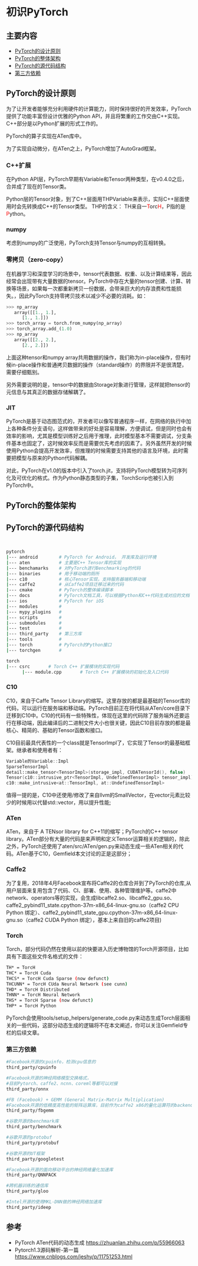 # 初识PyTorch

## 主要内容
- [PyTorch的设计原则](#PyTorch的设计原则)
- [PyTorch的整体架构](#PyTorch的整体架构)
- [PyTorch的源代码结构](#PyTorch的源代码结构)
- [第三方依赖](#第三方依赖)


## PyTorch的设计原则

为了让开发者能够充分利用硬件的计算能力，同时保持很好的开发效率，PyTorch提供了功能丰富但设计优雅的Python API，并且将繁重的工作交由C++实现。C++部分是以Python扩展的形式工作的。

PyTorch的算子实现在ATen库中。

为了实现自动微分，在ATen之上，PyTorch增加了AutoGrad框架。

### C++扩展
在Python API层，PyTorch早期有Variable和Tensor两种类型，在v0.4.0之后，合并成了现在的Tensor类。

Python层的Tensor对象，到了C++层面用THPVariable来表示，实际C++层面使用时会先转换成C++的Tensor类型。
THP的含义： TH来自一<font color=red>T</font>orc<font color=red>H</font>，P指的是<font color=red>P</font>ython。

### numpy
考虑到numpy的广泛使用，PyTorch支持Tensor与numpy的互相转换。

### 零拷贝（zero-copy）

在机器学习和深度学习的场景中，tensor代表数据、权重、以及计算结果等，因此经常会出现带有大量数据的tensor。PyTorch中存在大量的tensor创建、计算、转换等场景，如果每一次都重新拷贝一份数据，会带来巨大的内存浪费和性能损失。，因此PyTorch支持零拷贝技术以减少不必要的消耗。如：
```Python
>>> np_array
   array([[1., 1.],
      [1., 1.]])
>>> torch_array = torch.from_numpy(np_array)
>>> torch_array.add_(1.0)
>>> np_array
   array([[2., 2.],
      [2., 2.]])
```
上面这种tensor和numpy array共用数据的操作，我们称为in-place操作，但有时候in-place操作和普通拷贝数据的操作（standard操作）的界限并不是很清楚，需要仔细甄别。

另外需要说明的是，tensor中的数据由Storage对象进行管理，这样就把tensor的元信息与其真正的数据存储解耦了。

### JIT
PyTorch是基于动态图范式的，开发者可以像写普通程序一样，在网络的执行中加上各种条件分支语句，这样做带来的好处是容易理解，方便调试，但是同时也会有效率的影响，尤其是模型训练好之后用于推理，此时模型基本不需要调试，分支条件基本也固定了，这时候效率反而是需要优先考虑的因素了。另外虽然开发的时候使用Python会提高开发效率，但推理的时候需要支持其他的语言及环境，此时需要把模型与原来的Python代码解耦。

对此，PyTorch在v1.0的版本中引入了torch.jit，支持将PyTorch模型转为可序列化及可优化的格式。作为Python静态类型的子集，TorchScrip也被引入到PyTorch中。


## PyTorch的整体架构

## PyTorch的源代码结构

```bash


pytorch
|--- android        # PyTorch for Android， 开发库及运行环境
|--- aten           # 主要是C++ Tensor库的实现
|--- benchamarks    # 对PyTorch进行Benchmarking的代码
|--- binaries       # 用于移动端的厕所
|--- c10            # 核心Tensor实现，支持服务器端和移动端
|--- caffe2         # 从Caffe2项目迁移过来的代码
|--- cmake          # PyTorch的整体编译脚本
|--- docs           # PyTorch文档工具，可以根据Python和C++代码生成对应的文档
|--- ios            # PyTorch for iOS
|--- modules        # 
|--- mypy_plugins   # 
|--- scripts        # 
|--- submodules     # 
|--- test           # 
|--- third_party    # 第三方库
|--- tools          # 
|--- torch          # PyTorch的Python接口
|--- torchgen       # 

torch
|--- csrc       # Torch C++ 扩展模块的实现代码
      |--- module.cpp       # Torch C++ 扩展模块的初始化及入口代码

```

### C10
C10，来自于Caffe Tensor Library的缩写。这里存放的都是最基础的Tensor库的代码，可以运行在服务端和移动端。PyTorch目前正在将代码从ATen/core目录下迁移到C10中。C10的代码有一些特殊性，体现在这里的代码除了服务端外还要运行在移动端，因此编译后的二进制文件大小也很关键，因此C10目前存放的都是最核心、精简的、基础的Tensor函数和接口。

C10目前最具代表性的一个class就是TensorImpl了，它实现了Tensor的最基础框架。继承者和使用者有：

```C++
Variable的Variable::Impl
SparseTensorImpl
detail::make_tensor<TensorImpl>(storage_impl, CUDATensorId(), false)
Tensor(c10::intrusive_ptr<TensorImpl, UndefinedTensorImpl> tensor_impl)
c10::make_intrusive<at::TensorImpl, at::UndefinedTensorImpl>
```

值得一提的是，C10中还使用/修改了来自llvm的SmallVector，在vector元素比较少的时候用以代替std::vector，用以提升性能; 

### ATen
ATen，来自于 A TENsor library for C++11的缩写；PyTorch的C++ tensor library。ATen部分有大量的代码是来声明和定义Tensor运算相关的逻辑的，除此之外，PyTorch还使用了aten/src/ATen/gen.py来动态生成一些ATen相关的代码。ATen基于C10，Gemfield本文讨论的正是这部分；

### Caffe2
为了复用，2018年4月Facebook宣布将Caffe2的仓库合并到了PyTorch的仓库,从用户层面来复用包含了代码、CI、部署、使用、各种管理维护等。caffe2中network、operators等的实现，会生成libcaffe2.so、libcaffe2_gpu.so、caffe2_pybind11_state.cpython-37m-x86_64-linux-gnu.so（caffe2 CPU Python 绑定）、caffe2_pybind11_state_gpu.cpython-37m-x86_64-linux-gnu.so（caffe2 CUDA Python 绑定），基本上来自旧的caffe2项目)

### Torch

Torch，部分代码仍然在使用以前的快要进入历史博物馆的Torch开源项目，比如具有下面这些文件名格式的文件：

``` Bash
TH* = TorcH
THC* = TorcH Cuda
THCS* = TorcH Cuda Sparse (now defunct)
THCUNN* = TorcH CUda Neural Network (see cunn)
THD* = TorcH Distributed
THNN* = TorcH Neural Network
THS* = TorcH Sparse (now defunct)
THP* = TorcH Python
```

PyTorch会使用tools/setup_helpers/generate_code.py来动态生成Torch层面相关的一些代码，这部分动态生成的逻辑将不在本文阐述，你可以关注Gemfield专栏的后续文章。

### 第三方依赖

```bash
#Facebook开源的cpuinfo，检测cpu信息的
third_party/cpuinfo

#Facebook开源的神经网络模型交换格式，
#目前Pytorch、caffe2、ncnn、coreml等都可以对接
third_party/onnx

#FB (Facebook) + GEMM (General Matrix-Matrix Multiplication)
#Facebook开源的低精度高性能的矩阵运算库，目前作为caffe2 x86的量化运算符的backend。
third_party/fbgemm

#谷歌开源的benchmark库
third_party/benchmark

#谷歌开源的protobuf
third_party/protobuf

#谷歌开源的UT框架
third_party/googletest

#Facebook开源的面向移动平台的神经网络量化加速库
third_party/QNNPACK

#跨机器训练的通信库
third_party/gloo

#Intel开源的使用MKL-DNN做的神经网络加速库
third_party/ideep
```

## 参考
- PyTorch ATen代码的动态生成 https://zhuanlan.zhihu.com/p/55966063
- Pytorch1.3源码解析-第一篇 https://www.cnblogs.com/jeshy/p/11751253.html